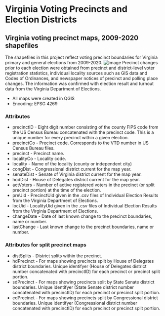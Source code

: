 # Virginia Voting Precincts and Election Districts
## Virginia voting precinct maps, 2009-2020 shapefiles 
The shapefiles in this project reflect voting precinct boundaries for Virginia primary and general elections from 2009-2020.
![image](https://user-images.githubusercontent.com/20375915/65860203-cc314c00-e337-11e9-98bb-1743428e6cc8.png)
Precinct changes prior to each election were obtained from precinct and district-level voter registration statistics, individual locality sources such as GIS data and Codes of Ordinances, and newspaper notices of precinct and polling place changes. The information was confirmed with election result and turnout data from the Virginia Department of Elections.  
- All maps were created in QGIS
- Encoding: EPSG 4269
### Attributes
* precinctID - Eight digit number consisting of the county FIPS code from the US Census Bureau concatenated with the precinct code. This is a unique number for every precinct within a given election.
* precinctCo - Precinct code. Corresponds to the VTD number in US Census Bureau files.
* precinct - Precinct name.
* localityCo - Locality code.
* locality - Name of the locality (county or independent city)
* congDist - Congressional district current for the map year.
* senateDist - Senate of Virginia district current for the map year.
* hodDist - House of Delegates district current for the map year.
* actVoters - Number of active registered voters in the precinct (or split precinct portion) at the time of the election.
* preUid - PrecinctUid given in the .csv files of Individual Election Results from the Virginia Department of Elections.
* locUid - LocalityUid given in the .csv files of Individual Election Results from the Virginia Department of Elections.
* changeDate - Date of last known change to the precinct boundaries, name or number.
* lastChange - Last known change to the precinct boundaries, name or number.
### Attributes for split precinct maps
* distSplits - District splits within the precinct.
* hdPrecinct - For maps showing precincts split by House of Delegates district boundaries. Unique identifyer (House of Delegates district number concatenated with precinctID) for each precinct or precinct split portion.
* sdPrecinct - For maps showing precincts split by State Senate district boundaries. Unique identifyer (State Senate district number concatenated with precinctID) for each precinct or precinct split portion.
* cdPrecinct - For maps showing precincts split by Congressional district boundaries. Unique identifyer (Congressional district number concatenated with precinctID) for each precinct or precinct split portion.
